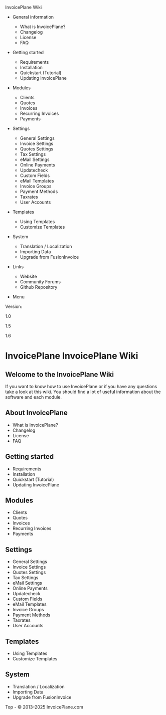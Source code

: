 
InvoicePlane Wiki

* General information
  
  + What is InvoicePlane?
  + Changelog
  + License
  + FAQ
* Getting started
  
  + Requirements
  + Installation
  + Quickstart (Tutorial)
  + Updating InvoicePlane
* Modules
  
  + Clients
  + Quotes
  + Invoices
  + Recurring Invoices
  + Payments
* Settings
  
  + General Settings
  + Invoice Settings
  + Quotes Settings
  + Tax Settings
  + eMail Settings
  + Online Payments
  + Updatecheck
  + Custom Fields
  + eMail Templates
  + Invoice Groups
  + Payment Methods
  + Taxrates
  + User Accounts
* Templates
  
  + Using Templates
  + Customize Templates
* System
  
  + Translation / Localization
  + Importing Data
  + Upgrade from FusionInvoice
* Links 
  + Website
  + Community Forums
  + Github Repository


* Menu

Version:

1.0


1.5


1.6




InvoicePlane
InvoicePlane Wiki
==============================

Welcome to the InvoicePlane Wiki
--------------------------------

If you want to know how to use InvoicePlane or if you have any
questions take a look at this wiki. You should find a lot of useful information about the software and each
module.

About InvoicePlane
------------------

* What is InvoicePlane?
* Changelog
* License
* FAQ

Getting started
---------------

* Requirements
* Installation
* Quickstart (Tutorial)
* Updating InvoicePlane

Modules
-------

* Clients
* Quotes
* Invoices
* Recurring Invoices
* Payments

Settings
--------

* General Settings
* Invoice Settings
* Quotes Settings
* Tax Settings
* eMail Settings
* Online Payments
* Updatecheck
* Custom Fields
* eMail Templates
* Invoice Groups
* Payment Methods
* Taxrates
* User Accounts

Templates
---------

* Using Templates
* Customize Templates

System
------

* Translation / Localization
* Importing Data
* Upgrade from FusionInvoice

 
 Top - © 2013-2025 InvoicePlane.com



